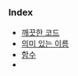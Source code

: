 
### Index

- [깨끗한 코드](https://github.com/KOO-YS/clean-code/blob/master/chapter-01/%EA%B9%A8%EB%81%97%ED%95%9C-%EC%BD%94%EB%93%9C.md)
- [의미 있는 이름](https://github.com/KOO-YS/clean-code/blob/master/chapter-02/%EC%9D%98%EB%AF%B8-%EC%9E%88%EB%8A%94-%EC%9D%B4%EB%A6%84.md)
- [함수](https://github.com/KOO-YS/clean-code/blob/master/chapter-03/%ED%95%A8%EC%88%98.md)
- []()